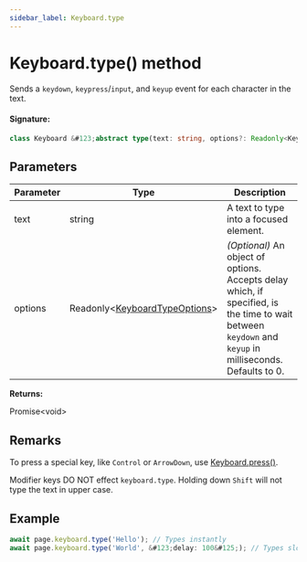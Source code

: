 ```yaml
---
sidebar_label: Keyboard.type
---
```


# Keyboard.type() method

Sends a `keydown`, `keypress`/`input`, and `keyup` event for each character in the text.

#### Signature:

```typescript
class Keyboard &#123;abstract type(text: string, options?: Readonly<KeyboardTypeOptions>): Promise<void>;&#125;
```

## Parameters

| Parameter | Type                                                                      | Description                                                                                                                                                                   |
| --------- | ------------------------------------------------------------------------- | ----------------------------------------------------------------------------------------------------------------------------------------------------------------------------- |
| text      | string                                                                    | A text to type into a focused element.                                                                                                                                        |
| options   | Readonly&lt;[KeyboardTypeOptions](./puppeteer.keyboardtypeoptions.md)&gt; | _(Optional)_ An object of options. Accepts delay which, if specified, is the time to wait between <code>keydown</code> and <code>keyup</code> in milliseconds. Defaults to 0. |

**Returns:**

Promise&lt;void&gt;

## Remarks

To press a special key, like `Control` or `ArrowDown`, use [Keyboard.press()](./puppeteer.keyboard.press.md).

Modifier keys DO NOT effect `keyboard.type`. Holding down `Shift` will not type the text in upper case.

## Example

```ts
await page.keyboard.type('Hello'); // Types instantly
await page.keyboard.type('World', &#123;delay: 100&#125;); // Types slower, like a user
```
